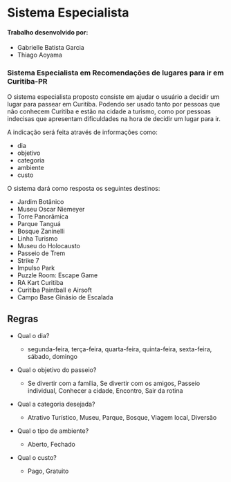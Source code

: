 # Sistema Especialista

#### Trabalho desenvolvido por:
- Gabrielle Batista Garcia
- Thiago Aoyama

### Sistema Especialista em Recomendações de lugares para ir em Curitiba-PR

O sistema especialista proposto consiste em ajudar o usuário a decidir um lugar para passear em Curitiba. Podendo ser usado tanto por pessoas que não conhecem Curitiba e estão na cidade a turismo, como por pessoas indecisas que apresentam dificuldades na hora de decidir um lugar para ir. 

A indicação será feita através de informações como:
- dia
- objetivo
- categoria
- ambiente
- custo

O sistema dará como resposta os seguintes destinos: 
-	Jardim Botânico
-	Museu Oscar Niemeyer
-	Torre Panorâmica 
-	Parque Tanguá
-	Bosque Zaninelli
-	Linha Turismo
-	Museu do Holocausto 
-	Passeio de Trem
-	Strike 7
-	Impulso Park
-	Puzzle Room: Escape Game
-	RA Kart Curitiba
-	Curitiba Paintball e Airsoft 
-	Campo Base Ginásio de Escalada 

## Regras

- Qual o dia? 
  - segunda-feira, terça-feira, quarta-feira, quinta-feira, sexta-feira, sábado, domingo

- Qual o objetivo do passeio?
  - Se divertir com a família, Se divertir com os amigos, Passeio individual, Conhecer a cidade, Encontro, Sair da rotina

- Qual a categoria desejada?
  - Atrativo Turístico, Museu, Parque, Bosque, Viagem local, Diversão

- Qual o tipo de ambiente?
  - Aberto, Fechado

- Qual o custo?
  - Pago, Gratuito

